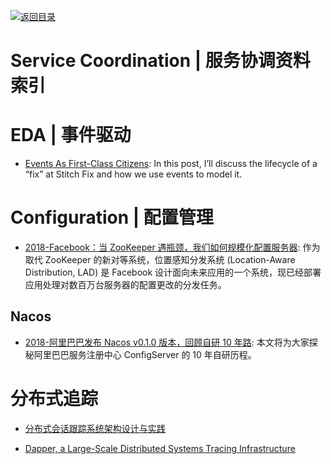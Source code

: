 [![返回目录](https://user-images.githubusercontent.com/5803001/38079637-ff0abcf0-3371-11e8-9b76-ad651620afc7.jpg)](https://github.com/wxyyxc1992/Awesome-Lists)

# Service Coordination | 服务协调资料索引

# EDA | 事件驱动

- [Events As First-Class Citizens](https://parg.co/UMx): In this post, I’ll discuss the lifecycle of a “fix” at Stitch Fix and how we use events to model it.

# Configuration | 配置管理

- [2018-Facebook：当 ZooKeeper 遇瓶颈，我们如何规模化配置服务器](https://mp.weixin.qq.com/s/QByd_6eQ0LS8Qqx7A5uNqA): 作为取代 ZooKeeper 的新对等系统，位置感知分发系统 (Location-Aware Distribution, LAD) 是 Facebook 设计面向未来应用的一个系统，现已经部署应用处理对数百万台服务器的配置更改的分发任务。

## Nacos

- [2018-阿里巴巴发布 Nacos v0.1.0 版本，回顾自研 10 年路](https://mp.weixin.qq.com/s/MJOx_wk8VILSLZ7JOn3NyA): 本文将为大家探秘阿里巴巴服务注册中心 ConfigServer 的 10 年自研历程。

# 分布式追踪

- [分布式会话跟踪系统架构设计与实践](http://www.tuicool.com/articles/Az6FRz)

- [Dapper, a Large-Scale Distributed Systems Tracing Infrastructure](https://research.google.com/pubs/pub36356.html)
